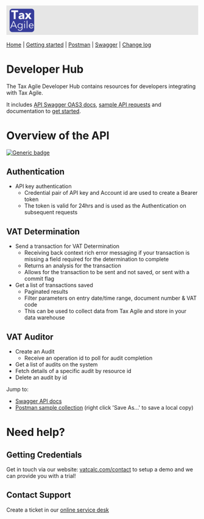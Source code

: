 <style>
th{ background-color: #343a98!important; color: #fff!important; }
</style> 

![Tax Agile Logo](docs/Tax-Agile-Short.png)

[Home](https://taxagile.github.io/developer-hub/) \| [Getting started](docs/getting-started.md) \|  [Postman](docs/postman.md) \| [Swagger](docs/swagger/index.html) \| [Change log](docs/changelog.md)

# Developer Hub
The Tax Agile Developer Hub contains resources for developers integrating with Tax Agile. 

It includes [API Swagger OAS3 docs](docs/swagger/index.html), [sample API requests](docs/postman.md) and documentation to [get started](docs/getting-started.md).


# Overview of the API
[![Generic badge](https://img.shields.io/badge/Version-v1.1.1-green.svg)]()


## Authentication

* API key authentication
  * Credential pair of API key and Account id are used to create a Bearer token
  * The token is valid for 24hrs and is used as the Authentication on subsequent requests

## VAT Determination

* Send a transaction for VAT Determination
  * Receiving back context rich error messaging if your transaction is missing a field required for the determination to complete
  * Returns an analysis for the transaction
  * Allows for the transaction to be sent and not saved, or sent with a commit flag
* Get a list of transactions saved
  * Paginated results
  * Filter parameters on entry date/time range, document number & VAT code
  * This can be used to collect data from Tax Agile and store in your data warehouse

## VAT Auditor
* Create an Audit 
  * Receive an operation id to poll for audit completion
* Get a list of audits on the system
* Fetch details of a specific audit by resource id
* Delete an audit by id

Jump to:
* [Swagger API docs](https://taxagile.github.io/developer-hub)
* [Postman sample collection](./Tax%20Agile%20-%20sample%20collection%20-%20v1.1.0.postman_collection.json) (right click 'Save As...' to save a local copy)


# Need help?

## Getting Credentials
Get in touch via our website: [vatcalc.com/contact](https://www.vatcalc.com/contact/) to setup a demo and we can provide you with a trial!

## Contact Support
Create a ticket in our [online service desk](https://vatcalc.freshdesk.com/support/home)